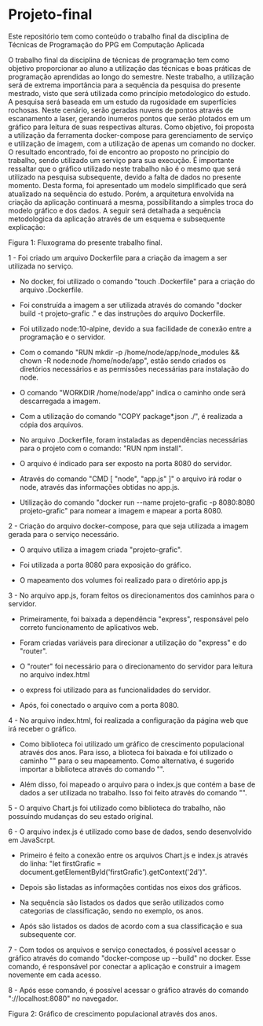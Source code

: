 # Projeto-final
Este repositório tem como conteúdo o trabalho final da disciplina de Técnicas de Programação do PPG em Computação Aplicada

O trabalho final da disciplina de técnicas de programação tem como objetivo proporcionar ao aluno a utilização das técnicas 
e boas práticas de programação aprendidas ao longo do semestre. Neste trabalho, a utilização será de extrema importância para a
sequência da pesquisa do presente mestrado, visto que será utilizada como princípio metodologico do estudo. 
A pesquisa será baseada em um estudo da rugosidade em superfícies rochosas. Neste cenário, serão geradas nuvens de pontos através de 
escanamento a laser, gerando inumeros pontos que serão plotados em um gráfico para leitura de suas respectivas alturas. 
Como objetivo, foi proposta a utilização da ferramenta docker-compose para gerenciamento de serviço e utilização de imagem, com a 
utilização de apenas um comando no docker. O resultado encontrado, foi de encontro ao proposto no princípio do trabalho, 
sendo utilizado um serviço para sua execução. É importante ressaltar que o gráfico utilizado neste trabalho não é o mesmo que
será utilizado na pesquisa subsequente, devido a falta de dados no presente momento. Desta forma, foi apresentado um modelo 
simplificado que será atualizado na sequência do estudo. Porém, a arquitetura envolvida na criação da aplicação continuará a mesma, 
possibilitando a simples troca do modelo gráfico e dos dados.
A seguir será detalhada a sequência metodologica da aplicação através de um esquema e subsequente explicação:

Figura 1: Fluxograma do presente trabalho final.
 
1 - Foi criado um arquivo Dockerfile para a criação da imagem a ser utilizada no serviço.

- No docker, foi utilizado o comando "touch .Dockerfile" para a criação do arquivo .Dockerfile.

- Foi construída a imagem a ser utilizada através do comando "docker build -t projeto-grafic ." 
e das instruções do arquivo Dockerfile.

- Foi utilizado node:10-alpine, devido a sua facilidade de conexão entre a programação e o servidor. 

- Com o comando "RUN mkdir -p /home/node/app/node_modules && chown -R node:node /home/node/app", estão sendo criados os diretórios
necessários e as permissões necessárias para instalação do node.

- O comando "WORKDIR /home/node/app" indica o caminho onde será descarregada a imagem.

- Com a utilização do comando "COPY package*.json ./", é realizada a cópia dos arquivos.

- No arquivo .Dockerfile, foram instaladas as dependências necessárias para o projeto com o comando: "RUN npm install".

- O arquivo é indicado para ser exposto na porta 8080 do servidor.

- Através do comando "CMD [ "node", "app.js" ]" o arquivo irá rodar o node, através das informações obtidas no app.js.

- Utilização do comando "docker run --name projeto-grafic -p 8080:8080 projeto-grafic" para nomear a imagem e mapear a porta 8080.



2 - Criação do arquivo docker-compose, para que seja utilizada a imagem gerada para o serviço necessário.

- O arquivo utiliza a imagem criada "projeto-grafic".

- Foi utilizada a porta 8080 para exposição do gráfico.

- O mapeamento dos volumes foi realizado para o diretório app.js


3 - No arquivo app.js, foram feitos os direcionamentos dos caminhos para o servidor.

- Primeiramente, foi baixada a dependência "express", responsável pelo correto funcionamento de aplicativos web.

- Foram criadas variáveis para direcionar a utilização do "express" e do "router".

- O "router" foi necessário para o direcionamento do servidor para leitura no arquivo index.html

- o express foi utilizado para as funcionalidades do servidor.

- Após, foi conectado o arquivo com a porta 8080.


4 - No arquivo index.html, foi realizada a configuração da página web que irá receber o gráfico.

- Como biblioteca foi utilizado um gráfico de crescimento populacional através dos anos. Para isso, a blioteca foi baixada 
e foi utilizado o caminho "<script src="/app/Chart.js"></script>" para o seu mapeamento. Como alternativa, é sugerido importar a 
biblioteca através do comando "<script src="https://cdnjs.cloudflare.com/ajax/libs/Chart.js/2.7.1/Chart.min.js"></script>".

- Além disso, foi mapeado o arquivo para o index.js que contém a base de dados a ser utilizada no trabalho. Isso foi feito
através do comando "<script src="/app/index.js"></script>".


5 - O arquivo Chart.js foi utilizado como biblioteca do trabalho, não possuindo mudanças do seu estado original.


6 - O arquivo index.js é utilizado como base de dados, sendo desenvolvido em JavaScrpt.

- Primeiro é feito a conexão entre os arquivos Chart.js e index.js 
através do linha: "let firstGrafic = document.getElementById('firstGrafic').getContext('2d')".

- Depois são listadas as informações contidas nos eixos dos gráficos.

- Na sequência são listados os dados que serão utilizados como categorias de classificação, sendo no exemplo, os anos.

- Após são listados os dados de acordo com a sua classificação e sua subsequente cor.


7 - Com todos os arquivos e serviço conectados, é possível acessar o gráfico através do comando "docker-compose up --build" no docker.
Esse comando, é responsável por conectar a aplicação e construir a imagem novemente em cada acesso.


8 - Após esse comando, é possível acessar o gráfico através do comando "://localhost:8080" no navegador.

Figura 2: Gráfico de crescimento populacional através dos anos.
